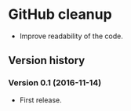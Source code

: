 # GitHub cleanup

- Improve readability of the code.


## Version history

### Version 0.1 (2016-11-14)
- First release.

